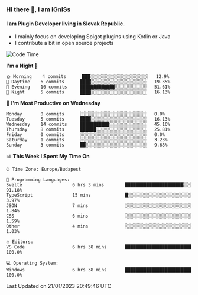 ### Hi there 👋, I am iGniSs

#### I am Plugin Developer living in Slovak Republic.
- I mainly focus on developing Spigot plugins using Kotlin or Java
- I contribute a bit in open source projects

<!--START_SECTION:waka-->
![Code Time](http://img.shields.io/badge/Code%20Time-1%2C017%20hrs%2014%20mins-blue)

**I'm a Night 🦉** 

```text
🌞 Morning    4 commits      ███░░░░░░░░░░░░░░░░░░░░░░   12.9% 
🌆 Daytime    6 commits      ████░░░░░░░░░░░░░░░░░░░░░   19.35% 
🌃 Evening    16 commits     █████████████░░░░░░░░░░░░   51.61% 
🌙 Night      5 commits      ████░░░░░░░░░░░░░░░░░░░░░   16.13%

```
📅 **I'm Most Productive on Wednesday** 

```text
Monday       0 commits      ░░░░░░░░░░░░░░░░░░░░░░░░░   0.0% 
Tuesday      5 commits      ████░░░░░░░░░░░░░░░░░░░░░   16.13% 
Wednesday    14 commits     ███████████░░░░░░░░░░░░░░   45.16% 
Thursday     8 commits      ██████░░░░░░░░░░░░░░░░░░░   25.81% 
Friday       0 commits      ░░░░░░░░░░░░░░░░░░░░░░░░░   0.0% 
Saturday     1 commits      ░░░░░░░░░░░░░░░░░░░░░░░░░   3.23% 
Sunday       3 commits      ██░░░░░░░░░░░░░░░░░░░░░░░   9.68%

```


📊 **This Week I Spent My Time On** 

```text
⌚︎ Time Zone: Europe/Budapest

💬 Programming Languages: 
Svelte                   6 hrs 3 mins        ██████████████████████░░░   91.18% 
TypeScript               15 mins             █░░░░░░░░░░░░░░░░░░░░░░░░   3.97% 
JSON                     7 mins              ░░░░░░░░░░░░░░░░░░░░░░░░░   1.84% 
CSS                      6 mins              ░░░░░░░░░░░░░░░░░░░░░░░░░   1.59% 
Other                    4 mins              ░░░░░░░░░░░░░░░░░░░░░░░░░   1.03%

🔥 Editors: 
VS Code                  6 hrs 38 mins       █████████████████████████   100.0%

💻 Operating System: 
Windows                  6 hrs 38 mins       █████████████████████████   100.0%

```


 Last Updated on 21/01/2023 20:49:46 UTC
<!--END_SECTION:waka-->